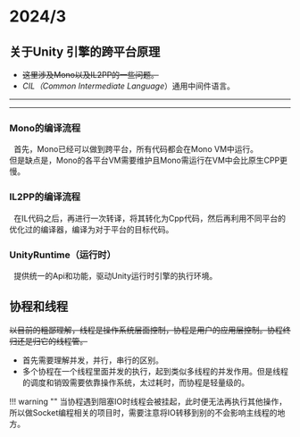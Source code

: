 # 2024/3
## 关于Unity 引擎的跨平台原理
- <del>这里涉及Mono以及IL2PP的一些问题。</del>
- _CIL（Common Intermediate Language_）通用中间件语言。
---
---
### Mono的编译流程
&nbsp;&nbsp;首先，Mono已经可以做到跨平台，所有代码都会在Mono VM中运行。<br>
但是缺点是，Mono的各平台VM需要维护且Mono需运行在VM中会比原生CPP更慢。


### IL2PP的编译流程
&nbsp;&nbsp;在IL代码之后，再进行一次转译，将其转化为Cpp代码，然后再利用不同平台的优化过的编译器，编译为对于平台的目标代码。<br>

### UnityRuntime（运行时）
&nbsp;&nbsp;提供统一的Api和功能，驱动Unity运行时引擎的执行环境。

## 协程和线程
<del>以目前的粗鄙理解，线程是操作系统层面控制，协程是用户的应用层控制。协程终归还是归它的线程管。</del><br>

- 首先需要理解并发，并行，串行的区别。
- 多个协程在一个线程里面并发的执行，起到类似多线程的并发作用。但是线程的调度和销毁需要依靠操作系统，太过耗时，而协程是轻量级的。

!!! warning ""
    当协程遇到阻塞IO时线程会被挂起，此时便无法再执行其他操作，所以做Socket编程相关的项目时，需要注意将IO转移到别的不会影响主线程的地方。
